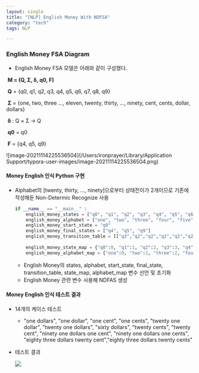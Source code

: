 ```yaml
---
layout: single
title: "[NLP] English Money With NDFSA"
category: "tech"
tags: NLP

---
```


### English Money FSA Diagram

- English Money FSA 모델은 아래와 같이 구성했다.

​		**M = (Q, Σ, δ, q0, F)**

​			**Q** = {q0, q1, q2, q3, q4, q5, q6, q7, q8, q9}			

​			**Σ** = {one, two, three ..., eleven, twenty, thirty, ..., ninety, cent, cents, dollar, dollars}

​			**δ** : Q × Σ → Q 

​			**q0** = q0

​			**F** = {q4, q5, q9}

![image-20211114225536504](/Users/ironprayer/Library/Application Support/typora-user-images/image-20211114225536504.png)



#### Money English 인식 Python 구현

- Alphabet의 [twenty, thirty, ..., ninety]으로부터 상태전이가 2개이므로 기존에 작성해둔 Non-Determic Recognize 사용

  ~~~python
  if __name__ == "__main__" :
      english_money_states = ["q0", "q1", "q2", "q3", "q4", "q5", "q6", "q7", "q8", "q9"]
      english_money_alphabet = ["one", "two", "three", "four", "five", "six", "seven", "eight", "nine", "ten","eleven", "twelve", "thirteen", "fourteen", "fifteen", "sixteen", "seventeen", "eighteen", "nineteen","twenty", "thirty", "forty", "fifty", "sixty", "seventy", "eighty", "ninety","cent", "cents", "dollar", "dollars"]
      english_money_start_state = "q0"
      english_money_final_states = ["q4", "q5", "q9"] 
      english_money_transition_table = [["q3","q2","q2","q2","q2","q2","q2","q2","q2","q2","q2","q2","q2","q2","q2","q2","q2","q2","q2","q1,q2","q1,q2","q1,q2","q1,q2","q1,q2","q1,q2","q1,q2","q1,q2","0","0","0","0"],                ["q2","q2","q2","q2","q2","q2","q2","q2","q2","0","0","0","0","0","0","0","0","0","0","0","0","0","0","0","0","0","0","0","0","0","0"],["0","0","0","0","0","0","0","0","0","0","0","0","0","0","0","0","0","0","0","0","0","0","0","0","0","0","0","0","q4","0","q5"],                                    ["0","0","0","0","0","0","0","0","0","0","0","0","0","0","0","0","0","0","0","0","0","0","0","0","0","0","0","q4","0","q5","0"],             ["0","0","0","0","0","0","0","0","0","0","0","0","0","0","0","0","0","0","0","0","0","0","0","0","0","0","0","0","0","0","0"],             ["q8","q7","q7","q7","q7","q7","q7","q7","q7","q7","q7","q7","q7","q7","q7","q7","q7","q7","q7","q6,q7","q6,q7","q6,q7","q6,q7","q6,q7","q6,q7","q6,q7","q6,q7","0","0","0","0"],["q7","q7","q7","q7","q7","q7","q7","q7","q7","0","0","0","0","0","0","0","0","0","0","0","0","0","0","0","0","0","0","0","0","0","0"],["0","0","0","0","0","0","0","0","0","0","0","0","0","0","0","0","0","0","0","0","0","0","0","0","0","0","0","0","q9","0","0"],["0","0","0","0","0","0","0","0","0","0","0","0","0","0","0","0","0","0","0","0","0","0","0","0","0","0","0","q9","0","0","0"],["0","0","0","0","0","0","0","0","0","0","0","0","0","0","0","0","0","0","0","0","0","0","0","0","0","0","0","0","0","0","0"],]
      
      english_money_state_map = {"q0":0, "q1":1, "q2":2, "q3":3, "q4":4, "q5":5, "q6":6, "q7":7, "q8":8, "q9":9}
      english_money_alphabet_map = {"one":0, "two":1, "three":2, "four":3, "five":4, "six":5, "seven":6, "eight":7, "nine":8, "ten":9,"eleven":10, "twelve":11, "thirteen":12, "fourteen":13, "fifteen":14, "sixteen":15, "seventeen":16, "eighteen":17, "nineteen":18,"twenty":19, "thirty":20, "forty":21, "fifty":22, "sixty":23, "seventy":24, "eighty":25, "ninety":26, "cent":27, "cents":28, "dollar":29, "dollars":30}
  ~~~

  - English Money의 states, alphabet, start_state, final_state, transition_table, state_map, alphabet_map 변수 선언 및 초기화 
  - English Money 관련 변수 사용해 NDFAS 생성

#### Money English 인식 테스트 결과

- 14개의 케이스 테스트 

  - "one dollars", "one dollar", "one cent", "one cents", "twenty one dollar", "twenty one dollars", "sixty dollars", "twenty cents", "twenty cent", "ninety one dollars one cent", "ninety one dollars one cents", "eighty three dollars twenty cent","eighty three dollars twenty cents"

- 테스트 결과

  <img src="/Users/ironprayer/Library/Application Support/typora-user-images/image-20211114231118199.png" align="left">

  

